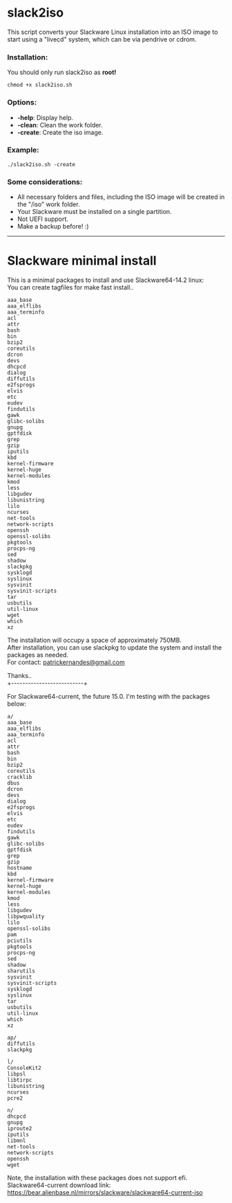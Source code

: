 # slack2iso

This script converts your Slackware Linux installation into an ISO image to start using a "livecd" system, which can be via pendrive or cdrom.

### Installation:  

You should only run slack2iso as **root!**  

```
chmod +x slack2iso.sh
```

### Options:

- **-help**: Display help.
- **-clean**: Clean the work folder.
- **-create**: Create the iso image.

### Example:

```
./slack2iso.sh -create
```

### Some considerations:

- All necessary folders and files, including the ISO image will be created in the "/iso" work folder.
- Your Slackware must be installed on a single partition. 
- Not UEFI support.  
- Make a backup before! :)

----  
   
# Slackware minimal install

This is a minimal packages to install and use Slackware64-14.2 linux:  
You can create tagfiles for make fast install..  

```
aaa_base  
aaa_elflibs  
aaa_terminfo  
acl  
attr  
bash  
bin  
bzip2  
coreutils  
dcron  
devs  
dhcpcd  
dialog  
diffutils  
e2fsprogs  
elvis  
etc  
eudev  
findutils  
gawk  
glibc-solibs  
gnupg  
gptfdisk  
grep  
gzip  
iputils  
kbd  
kernel-firmware  
kernel-huge  
kernel-modules  
kmod  
less  
libgudev  
libunistring  
lilo  
ncurses  
net-tools  
network-scripts  
openssh  
openssl-solibs  
pkgtools  
procps-ng  
sed  
shadow  
slackpkg  
sysklogd  
syslinux  
sysvinit  
sysvinit-scripts  
tar  
usbutils  
util-linux  
wget  
which  
xz  
```

The installation will occupy a space of approximately 750MB.  
After installation, you can use slackpkg to update the system and install the packages as needed.  
For contact: patrickernandes@gmail.com

Thanks..  
+--------------------------+

For Slackware64-current, the future 15.0. I'm testing with the packages below: 
 
```
a/
aaa_base
aaa_elflibs
aaa_terminfo
acl
attr
bash
bin
bzip2
coreutils
cracklib
dbus
dcron
devs
dialog
e2fsprogs
elvis
etc
eudev
findutils
gawk
glibc-solibs
gptfdisk
grep
gzip
hostname
kbd
kernel-firmware
kernel-huge
kernel-modules
kmod
less
libgudev
libpwquality
lilo
openssl-solibs
pam
pciutils
pkgtools
procps-ng
sed
shadow
sharutils
sysvinit
sysvinit-scripts
sysklogd
syslinux
tar
usbutils
util-linux
which
xz

ap/
diffutils
slackpkg

l/
ConsoleKit2
libpsl
libtirpc
libunistring
ncurses
pcre2

n/
dhcpcd  
gnupg  
iproute2
iputils
libmnl
net-tools  
network-scripts  
openssh
wget
```

Note, the installation with these packages does not support efi.   
Slackware64-current download link: https://bear.alienbase.nl/mirrors/slackware/slackware64-current-iso  
